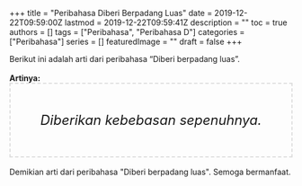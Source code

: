 +++
title = "Peribahasa Diberi Berpadang Luas"
date = 2019-12-22T09:59:00Z
lastmod = 2019-12-22T09:59:41Z
description = ""
toc = true
authors = []
tags = ["Peribahasa", "Peribahasa D"]
categories = ["Peribahasa"]
series = []
featuredImage = ""
draft = false
+++

<div dir="ltr" style="text-align: left;" trbidi="on"><div style="text-align: justify;">Berikut ini adalah arti dari peribahasa “Diberi berpadang luas”.</div><br /><div style="text-align: justify;"><b>Artinya:</b></div><div style="border: 2px dashed #ddd; font-size: 24px; height: auto; margin: 0 auto; padding: 50px; text-align: center; width: auto;"><i>Diberikan kebebasan sepenuhnya.</i></div><br /><div style="text-align: justify;">Demikian arti dari peribahasa "Diberi berpadang luas". Semoga bermanfaat.</div></div>
